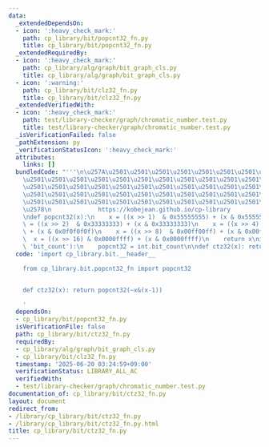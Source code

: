 ```yaml
---
data:
  _extendedDependsOn:
  - icon: ':heavy_check_mark:'
    path: cp_library/bit/popcnt32_fn.py
    title: cp_library/bit/popcnt32_fn.py
  _extendedRequiredBy:
  - icon: ':heavy_check_mark:'
    path: cp_library/alg/graph/bit_graph_cls.py
    title: cp_library/alg/graph/bit_graph_cls.py
  - icon: ':warning:'
    path: cp_library/bit/clz32_fn.py
    title: cp_library/bit/clz32_fn.py
  _extendedVerifiedWith:
  - icon: ':heavy_check_mark:'
    path: test/library-checker/graph/chromatic_number.test.py
    title: test/library-checker/graph/chromatic_number.test.py
  _isVerificationFailed: false
  _pathExtension: py
  _verificationStatusIcon: ':heavy_check_mark:'
  attributes:
    links: []
  bundledCode: "'''\n\u257A\u2501\u2501\u2501\u2501\u2501\u2501\u2501\u2501\u2501\u2501\
    \u2501\u2501\u2501\u2501\u2501\u2501\u2501\u2501\u2501\u2501\u2501\u2501\u2501\
    \u2501\u2501\u2501\u2501\u2501\u2501\u2501\u2501\u2501\u2501\u2501\u2501\u2501\
    \u2501\u2501\u2501\u2501\u2501\u2501\u2501\u2501\u2501\u2501\u2501\u2501\u2501\
    \u2501\u2501\u2501\u2501\u2501\u2501\u2501\u2501\u2501\u2501\u2501\u2501\u2501\
    \u2578\n             https://kobejean.github.io/cp-library               \n'''\n\
    \ndef popcnt32(x):\n    x = ((x >> 1)  & 0x55555555) + (x & 0x55555555)\n    x\
    \ = ((x >> 2)  & 0x33333333) + (x & 0x33333333)\n    x = ((x >> 4)  & 0x0f0f0f0f)\
    \ + (x & 0x0f0f0f0f)\n    x = ((x >> 8)  & 0x00ff00ff) + (x & 0x00ff00ff)\n  \
    \  x = ((x >> 16) & 0x0000ffff) + (x & 0x0000ffff)\n    return x\nif hasattr(int,\
    \ 'bit_count'):\n    popcnt32 = int.bit_count\n\ndef ctz32(x): return popcnt32(~x&(x-1))\n"
  code: 'import cp_library.bit.__header__

    from cp_library.bit.popcnt32_fn import popcnt32


    def ctz32(x): return popcnt32(~x&(x-1))

    '
  dependsOn:
  - cp_library/bit/popcnt32_fn.py
  isVerificationFile: false
  path: cp_library/bit/ctz32_fn.py
  requiredBy:
  - cp_library/alg/graph/bit_graph_cls.py
  - cp_library/bit/clz32_fn.py
  timestamp: '2025-06-20 03:24:59+09:00'
  verificationStatus: LIBRARY_ALL_AC
  verifiedWith:
  - test/library-checker/graph/chromatic_number.test.py
documentation_of: cp_library/bit/ctz32_fn.py
layout: document
redirect_from:
- /library/cp_library/bit/ctz32_fn.py
- /library/cp_library/bit/ctz32_fn.py.html
title: cp_library/bit/ctz32_fn.py
---
```

